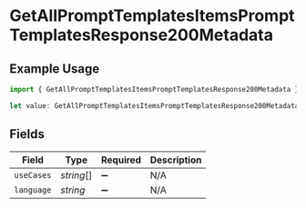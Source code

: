 # GetAllPromptTemplatesItemsPromptTemplatesResponse200Metadata

## Example Usage

```typescript
import { GetAllPromptTemplatesItemsPromptTemplatesResponse200Metadata } from "orq-poc-typescript-multi-env-version/models/operations";

let value: GetAllPromptTemplatesItemsPromptTemplatesResponse200Metadata = {};
```

## Fields

| Field              | Type               | Required           | Description        |
| ------------------ | ------------------ | ------------------ | ------------------ |
| `useCases`         | *string*[]         | :heavy_minus_sign: | N/A                |
| `language`         | *string*           | :heavy_minus_sign: | N/A                |